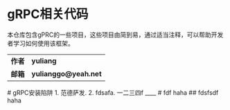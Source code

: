 gRPC相关代码
===========
本仓库包含gPRC的一些项目，这些项目由简到易，通过适当注释，可以帮助开发者学习如何使用该框架。
<table>
  <tr>
    <td><b>作者</b></td>
    <td><b>yuliang</b></td>
  </tr>
  <tr>
    <td><b>邮箱</b></td>
    <td><b>yulianggo@yeah.net</b></td>
  </tr>
</table>
# gRPC安装陷阱
1. 范德萨发.
2. fdsafa.
一二三四f
____
# fdf
haha
## fdsfsdf
haha
